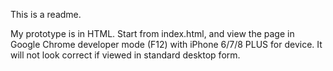 This is a readme.


My prototype is in HTML. Start from index.html, and view the page in Google Chrome developer mode (F12) with iPhone 6/7/8 PLUS for device. It will not look correct if viewed in standard desktop form.
